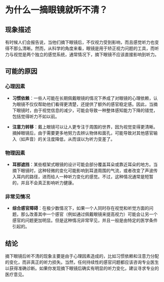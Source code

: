 # 为什么一摘眼镜就听不清？

## 现象描述

有时候人们会报告说，当他们摘下眼镜后，不仅视力受到影响，而且感觉听力也变得不那么清晰。然而，从科学的角度来看，眼镜是用于矫正视力问题的工具，而听力与视觉是两个独立的感觉系统，通常情况下，摘下眼镜不应该直接影响到听力。

## 可能的原因

### 心理因素

- **习惯依赖**：一些人可能在长期佩戴眼镜的情况下养成了对眼镜的心理依赖，认为眼镜不仅仅帮助他们看得更清楚，还提供了额外的感官稳定感。因此，当摘下眼镜时，由于视觉信息的减少，可能会导致一种整体感知能力下降的错觉，包括觉得听力不如以前。
  
- **注意力转移**：戴上眼镜可以让人更专注于周围的世界，因为视觉变得更清晰。摘掉眼镜后，由于需要更多地努力去辨认物体和面孔，可能导致对其他感官输入（如声音）的关注度降低，从而误以为听力变差了。

### 物理因素

- **耳部遮挡**：某些框架式眼镜的设计可能会部分覆盖耳朵或靠近耳朵的地方。当摘下眼镜时，这种轻微的变化可能影响到耳道周围的气流，或者改变了声波传入耳内的路径，进而给人一种听力变化的感觉。不过，这种情况通常是短暂的，并且不会真正影响听力健康。

### 非常见情况

- **综合感官障碍**：在极少数情况下，如果一个人同时存在视觉和听觉方面的问题，那么改善其中一个感官（例如通过佩戴眼镜来提高视力）可能会让另一个感官的问题更加明显。但是这种情况非常罕见，并且一般是由特定的医学条件引起的。

## 结论

摘下眼镜后听不清的现象主要是由于心理因素造成的，比如习惯依赖和注意力分配的变化，而非真正的听力损失。当然，任何持续性的感官问题都应该咨询专业医生以获得准确诊断。如果你发现摘下眼镜后确实有明显的听力变化，建议寻求专业的医疗意见。